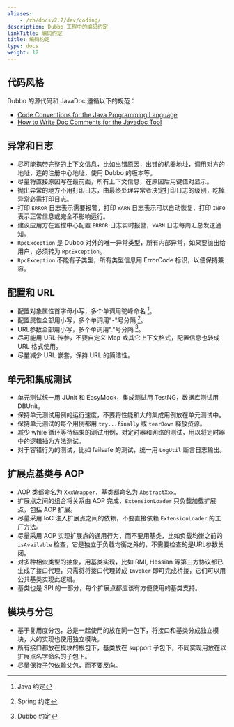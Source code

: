 ```yaml
---
aliases:
    - /zh/docsv2.7/dev/coding/
description: Dubbo 工程中的编码约定
linkTitle: 编码约定
title: 编码约定
type: docs
weight: 12
---
```




## 代码风格

Dubbo 的源代码和 JavaDoc 遵循以下的规范：

* [Code Conventions for the Java Programming Language](http://www.oracle.com/technetwork/java/codeconvtoc-136057.html)
* [How to Write Doc Comments for the Javadoc Tool](http://www.oracle.com/technetwork/java/javase/documentation/index-137868.html)

## 异常和日志

* 尽可能携带完整的上下文信息，比如出错原因，出错的机器地址，调用对方的地址，连的注册中心地址，使用 Dubbo 的版本等。
* 尽量将直接原因写在最前面，所有上下文信息，在原因后用键值对显示。
* 抛出异常的地方不用打印日志，由最终处理异常者决定打印日志的级别，吃掉异常必需打印日志。
* 打印 `ERROR` 日志表示需要报警，打印 `WARN` 日志表示可以自动恢复，打印 `INFO` 表示正常信息或完全不影响运行。
* 建议应用方在监控中心配置 `ERROR` 日志实时报警，`WARN` 日志每周汇总发送通知。
* `RpcException` 是 Dubbo 对外的唯一异常类型，所有内部异常，如果要抛出给用户，必须转为 `RpcException`。
* `RpcException` 不能有子类型，所有类型信息用 ErrorCode 标识，以便保持兼容。

## 配置和 URL

* 配置对象属性首字母小写，多个单词用驼峰命名 [^1]。
* 配置属性全部用小写，多个单词用"-"号分隔 [^2]。
* URL参数全部用小写，多个单词用"."号分隔 [^3]。
* 尽可能用 URL 传参，不要自定义 Map 或其它上下文格式，配置信息也转成 URL 格式使用。
* 尽量减少 URL 嵌套，保持 URL 的简洁性。

## 单元和集成测试

* 单元测试统一用 JUnit 和 EasyMock，集成测试用 TestNG，数据库测试用 DBUnit。
* 保持单元测试用例的运行速度，不要将性能和大的集成用例放在单元测试中。
* 保持单元测试的每个用例都用 `try...finally` 或 `tearDown` 释放资源。
* 减少 while 循环等待结果的测试用例，对定时器和网络的测试，用以将定时器中的逻辑抽为方法测试。
* 对于容错行为的测试，比如 failsafe 的测试，统一用 `LogUtil` 断言日志输出。

## 扩展点基类与 AOP

* AOP 类都命名为 `XxxWrapper`，基类都命名为 `AbstractXxx`。
* 扩展点之间的组合将关系由 AOP 完成，`ExtensionLoader` 只负载加载扩展点，包括 AOP 扩展。
* 尽量采用 IoC 注入扩展点之间的依赖，不要直接依赖 `ExtensionLoader` 的工厂方法。
* 尽量采用 AOP 实现扩展点的通用行为，而不要用基类，比如负载均衡之前的 `isAvailable` 检查，它是独立于负载均衡之外的，不需要检查的是URL参数关闭。
* 对多种相似类型的抽象，用基类实现，比如 RMI, Hessian 等第三方协议都已生成了接口代理，只需将将接口代理转成 `Invoker` 即可完成桥接，它们可以用公共基类实现此逻辑。
* 基类也是 SPI 的一部分，每个扩展点都应该有方便使用的基类支持。

## 模块与分包

* 基于复用度分包，总是一起使用的放在同一包下，将接口和基类分成独立模块，大的实现也使用独立模块。
* 所有接口都放在模块的根包下，基类放在 support 子包下，不同实现用放在以扩展点名字命名的子包下。
* 尽量保持子包依赖父包，而不要反向。

[^1]: Java 约定
[^2]: Spring 约定
[^3]: Dubbo 约定